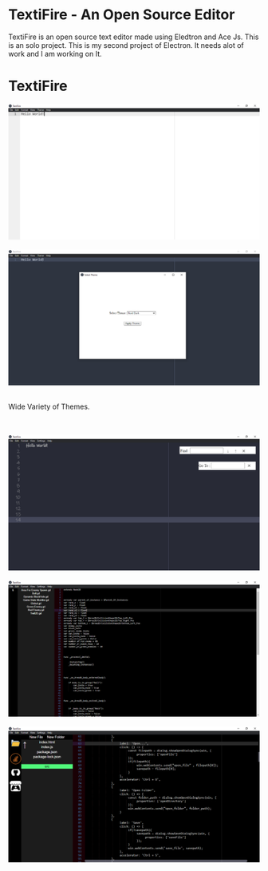 <!DOCTYPE html>
<html lang="en">
<head>
    <meta charset="UTF-8">
    <meta http-equiv="X-UA-Compatible" content="IE=edge">
    <meta name="viewport" content="width=device-width, initial-scale=1.0">
</head>
<body>
    <h1>TextiFire - An Open Source Editor</h1>
    <p>TextiFire is an open source text editor made using Eledtron and Ace Js. This is an solo project. This is my second project of Electron. It needs alot of work and I am working on It.</p>
    <h1>TextiFire</h1>
    <img src="./.github/images/pic 1.png"> <br><br>
    <img src="./.github/images/pic 2.png"> <br><br>
    <p>Wide Variety of Themes.</p> <br><br>
    <img src="./.github/images/pic 3.png" alt=""> <br><br>
    <img src="./.github/images/pic 4.png" alt=""> <br><br>
    <img src="./.github/images/pic 5.png" alt="">
</body>
</html>